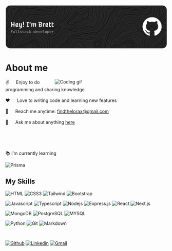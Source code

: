 <!--
**findthelorax/findthelorax** is a ✨ _special_ ✨ repository because its `README.md` (this file) appears on your GitHub profile.
-->

![Header](./github-header-banner.png)

<!-- About Section -->
 # About me
 
<p>
 <img align="right" width="350" src="/assets/programmer.gif" alt="Coding gif" />
  
 ✌️ &emsp; Enjoy to do programming and sharing knowledge <br/><br/>
 ❤️ &emsp; Love to writing code and learning new features<br/><br/>
 📧 &emsp; Reach me anytime: findthelorax@gmail.com<br/><br/>
 💬 &emsp; Ask me about anything [here](https://github.com/)

</p>

<br/>
<br/>
<br/>

:books: I’m currently learning

![Prisma](https://img.shields.io/badge/Prisma-E34F26?style=for-the-badge&labelColor=black&logo=prisma&logoColor=white)

## My Skills

![HTML](https://img.shields.io/badge/HTML5-E34F26?style=for-the-badge&labelColor=black&logo=html5&logoColor=white)
![CSS3](https://img.shields.io/badge/CSS3-1572B6?style=for-the-badge&labelColor=black&logo=css&logoColor=white)
![Tailwind](https://img.shields.io/badge/Tailwind_CSS-092749?style=for-the-badge&logo=tailwindcss&logoColor=06B6D4&labelColor=000000)
![Bootstrap](https://img.shields.io/badge/Bootstrap-563D7C?style=for-the-badge&labelColor=black&logo=bootstrap&logoColor=white)

![Javascript](https://img.shields.io/badge/Javascript-F0DB4F?style=for-the-badge&labelColor=black&logo=javascript&logoColor=F0DB4F)
![Typescript](https://img.shields.io/badge/Typescript-007acc?style=for-the-badge&labelColor=black&logo=typescript&logoColor=007acc)
![Nodejs](https://img.shields.io/badge/Nodejs-3C873A?style=for-the-badge&labelColor=black&logo=node.js&logoColor=3C873A)
![Express.js](https://img.shields.io/badge/Express.js-000000?style=for-the-badge&logo=express&logoColor=white)
![React](https://img.shields.io/badge/-React-61DBFB?style=for-the-badge&labelColor=black&logo=react&logoColor=61DBFB)
![Next.js](https://img.shields.io/badge/next.js-000000?style=for-the-badge&logo=nextdotjs&logoColor=white)

![MongoDB](https://img.shields.io/badge/MongoDB-4EA94B?style=for-the-badge&labelColor=black&logo=mongodb&logoColor=white)
![PostgreSQL](https://img.shields.io/badge/PostgreSQL-CC6699?style=for-the-badge&labelColor=black&logo=postgresql&logoColor=white)
![MYSQL](https://img.shields.io/badge/mysql-df2a1c?style=for-the-badge&logo=mysql&labelColor=black&logoColor=white)

![Python](https://img.shields.io/badge/Python-2E7EEA?style=for-the-badge&labelColor=black&logo=python&logoColor=white)
![Git](https://img.shields.io/badge/Git-F05032?style=for-the-badge&labelColor=black&logo=git&logoColor=white)
![Markdown](https://img.shields.io/badge/Markdown-000000?style=for-the-badge&logo=markdown&logoColor=white)

&nbsp;

[![Github](https://img.shields.io/badge/-Github-000?style=flat&logo=Github&logoColor=white)](https://github.com/findthelorax)
[![Linkedin](https://img.shields.io/badge/-LinkedIn-blue?style=flat&logo=Linkedin&logoColor=white)](https://www.linkedin.com/in/brett-ferrante)
[![Gmail](https://img.shields.io/badge/-Gmail-c14438?style=flat&logo=Gmail&logoColor=white)](mailto:findthelorax@gmail.com)
